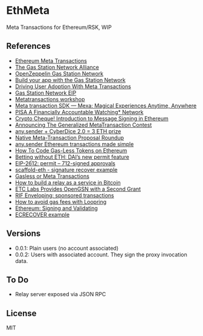 # EthMeta

Meta Transactions for Ethereum/RSK, WIP

## References

- [Ethereum Meta Transactions](https://medium.com/@austin_48503/ethereum-meta-transactions-90ccf0859e84)
- [The Gas Station Network Alliance](https://medium.com/groundhog-network/the-gas-station-network-alliance-6fd543e7eca3)
- [OpenZeppelin Gas Station Network](https://gsn.openzeppelin.com)
- [Build your app with the Gas Station Network](https://blog.openzeppelin.com/build-your-app-with-the-gas-station-network/)
- [Driving User Adoption With Meta Transactions](https://medium.com/originprotocol/driving-user-adoption-with-meta-transactions-3539aa6c5ae3)
- [Gas Station Network EIP](https://github.com/ethereum/EIPs/blob/master/EIPS/eip-1613.md)
- [Metatransactions workshop](https://www.youtube.com/watch?v=GkCu0KtFK2k)
- [Meta transaction SDK — Mexa: Magical Experiences Anytime, Anywhere](https://medium.com/biconomy/mexa-magical-experiences-anytime-anywhere-7a9c0c364221)
- [PISA A Financially Accountable Watching* Network](https://docs.google.com/presentation/d/1ecIM6hZZLup9gGgpjORUcd09Vgl2qwGmOuUXYhhxtwI/edit#slide=id.g20b763e02be80df4_0)
- [Crypto Cheque! Introduction to Message Signing in Ethereum](https://medium.com/coinmonks/crypto-cheque-introduction-to-message-signing-in-ethereum-1d14c8c42e21)
- [Announcing The Generalized MetaTransaction Contest](https://medium.com/metamask/announcing-a-generalized-metatransaction-contest-abd4f321470b)
- [any.sender + CyberDice 2.0 = 3 ETH prize](https://medium.com/anydot/any-sender-cyberdice-2-0-3-eth-prize-efacf1419add)
- [Native Meta-Transaction Proposal Roundup](https://ethresear.ch/t/native-meta-transaction-proposal-roundup/7525/1)
- [any.sender Ethereum transactions made simple](https://www.anydot.dev/)
- [How To Code Gas-Less Tokens on Ethereum](https://hackernoon.com/how-to-code-gas-less-tokens-on-ethereum-43u3ew4)
- [Betting without ETH: DAI’s new permit feature](https://degens.medium.com/betting-without-eth-dais-new-permit-feature-5517293f3246)
- [EIP-2612: permit – 712-signed approvals](https://eips.ethereum.org/EIPS/eip-2612)
- [scaffold-eth - signature recover example](https://github.com/austintgriffith/scaffold-eth/tree/signature-recover)
- [Gasless or Meta Transactions](https://medium.com/coinmonks/gasless-transactions-f75382095c4f)
- [How to build a relay as a service in Bitcoin](https://stonecoldpat.medium.com/how-to-build-a-relay-as-a-service-in-bitcoin-b37368661c2)
- [ETC Labs Provides OpenGSN with a Second Grant](https://medium.com/ethereum-classic-labs/etc-labs-provides-opengsn-with-a-second-grant-7ae2cfc65020)
- [RIF Enveloping: sponsored transactions](https://medium.com/iovlabs-innovation-stories/rif-enveloping-sponsored-transactions-f2ab624c7c4d)
- [How to avoid gas fees with Loopring](https://newsletter.banklesshq.com/p/how-to-avoid-gas-fees-with-loopring)
- [Ethereum: Signing and Validating](https://medium.com/@angellopozo/ethereum-signing-and-validating-13a2d7cb0ee3)
- [ECRECOVER example](https://github.com/sogoiii/ecrecover-example)

## Versions

- 0.0.1: Plain users (no account associated)
- 0.0.2: Users with associated account. They sign the proxy invocation data. 

## To Do

- Relay server exposed via JSON RPC

## License

MIT

